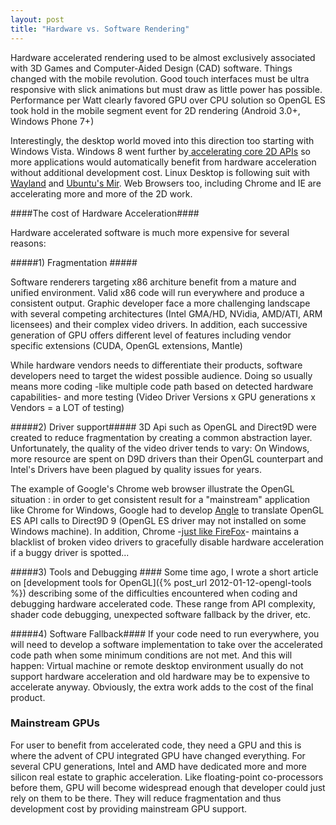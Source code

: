 ```yaml
---
layout: post
title: "Hardware vs. Software Rendering"
---
```


Hardware accelerated rendering used to be almost exclusively associated with 3D Games and Computer-Aided Design (CAD) software. Things changed with the mobile revolution. Good touch interfaces must be ultra responsive with slick animations but must draw as little power has possible.  Performance per Watt clearly favored GPU over CPU solution so OpenGL ES took hold in the mobile segment event for 2D rendering (Android 3.0+, Windows Phone 7+)

Interestingly, the desktop world moved into this direction too starting with Windows Vista. Windows 8 went further by[ accelerating core 2D APIs](http://blogs.msdn.com/b/b8/archive/2012/07/23/hardware-accelerating-everything-windows-8-graphics.aspx) so more applications would automatically benefit from hardware acceleration without additional development cost. Linux Desktop is following suit with [Wayland](http://wayland.freedesktop.org/) and [Ubuntu's Mir](http://unity.ubuntu.com/mir/). Web Browsers  too, including Chrome and IE are accelerating more and more of the 2D work.

####The cost of Hardware Acceleration####

Hardware accelerated software is much more expensive for several reasons:

#####1) Fragmentation #####

Software renderers targeting x86 architure benefit from a mature and unified environment. Valid x86 code will run everywhere and produce a consistent output. Graphic developer face a more challenging landscape with several competing architectures (Intel GMA/HD, NVidia, AMD/ATI, ARM licensees) and their complex video drivers. In addition, each successive generation of GPU offers different level of features including vendor specific extensions (CUDA, OpenGL extensions, Mantle)

While hardware vendors needs to differentiate their products, software developers need to target the widest possible audience. Doing so usually means more coding -like multiple code path based on detected hardware capabilities- and more testing (Video Driver Versions x GPU generations x Vendors = a LOT of testing)

#####2) Driver support#####
3D Api such as OpenGL and Direct9D were created to reduce fragmentation by creating a common abstraction layer. Unfortunately, the quality of the video driver tends to vary: On Windows, more resource are spent on D9D drivers than their OpenGL counterpart and Intel's Drivers have been plagued by quality issues for years.

The example of Google's Chrome web browser illustrate the OpenGL situation : in order to get consistent result for a "mainstream" application like Chrome for Windows, Google had to develop [Angle](https://code.google.com/p/angleproject/) to translate OpenGL ES API calls to Direct9D 9 (OpenGL ES driver may not installed on some Windows machine). In addition, Chrome -[just like FireFox]("https://wiki.mozilla.org/Blocklisting/Blocked_Graphics_Drivers")- maintains a blacklist of broken video drivers to gracefully disable hardware acceleration if a buggy driver is spotted...

   
#####3) Tools and Debugging ####
Some time ago, I wrote a short article on [development tools for OpenGL]({% post_url 2012-01-12-opengl-tools %}) describing some of the difficulties encountered when coding and debugging hardware accelerated code. These range from API complexity, shader code debugging, unexpected software fallback by the driver, etc.

#####4) Software Fallback####
If your code need to run everywhere, you will need to develop a software implementation to take over the accelerated code path when some minimum conditions are not met. And this will happen: Virtual machine or remote desktop environment usually do not support hardware acceleration and old hardware may be to expensive to accelerate anyway. Obviously, the extra work adds to the cost of the final product.

### Mainstream GPUs ###

For user to benefit from accelerated code, they need a GPU and this is where the advent of CPU integrated GPU have changed everything. For several CPU generations, Intel and AMD have dedicated more and more silicon real estate to graphic acceleration. 
Like floating-point co-processors before them, GPU will become widespread enough that developer could just rely on them to be there. They will reduce fragmentation and thus development cost by providing mainstream GPU support. 


